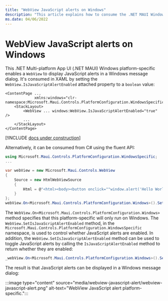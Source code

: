 ```yaml
---
title: "WebView JavaScript alerts on Windows"
description: "This article explains how to consume the .NET MAUI Windows platform-specific that enables a WebView to display JavaScript alerts in a Windows message dialog."
ms.date: 04/06/2022
---
```


# WebView JavaScript alerts on Windows

This .NET Multi-platform App UI (.NET MAUI) Windows platform-specific enables a `WebView` to display JavaScript alerts in a Windows message dialog. It's consumed in XAML by setting the `WebView.IsJavaScriptAlertEnabled` attached property to a `boolean` value:

```xaml
<ContentPage ...
             xmlns:windows="clr-namespace:Microsoft.Maui.Controls.PlatformConfiguration.WindowsSpecific;assembly=Microsoft.Maui.Controls">
    <StackLayout>
        <WebView ... windows:WebView.IsJavaScriptAlertEnabled="true" />
        ...
    </StackLayout>
</ContentPage>
```

[!INCLUDE [docs under construction](~/includes/preview-note.md)]

Alternatively, it can be consumed from C# using the fluent API:

```csharp
using Microsoft.Maui.Controls.PlatformConfiguration.WindowsSpecific;
...

var webView = new Microsoft.Maui.Controls.WebView
{
    Source = new HtmlWebViewSource
    {
        Html = @"<html><body><button onclick=""window.alert('Hello World from JavaScript');"">Click Me</button></body></html>"
    }
};
webView.On<Microsoft.Maui.Controls.PlatformConfiguration.Windows>().SetIsJavaScriptAlertEnabled(true);
```

The `WebView.On<Microsoft.Maui.Controls.PlatformConfiguration.Windows>` method specifies that this platform-specific will only run on Windows. The `WebView.SetIsJavaScriptAlertEnabled` method, in the `Microsoft.Maui.Controls.PlatformConfiguration.WindowsSpecific` namespace, is used to control whether JavaScript alerts are enabled. In addition, the `WebView.SetIsJavaScriptAlertEnabled` method can be used to toggle JavaScript alerts by calling the `IsJavaScriptAlertEnabled` method to return whether they are enabled:

```csharp
_webView.On<Microsoft.Maui.Controls.PlatformConfiguration.Windows>().SetIsJavaScriptAlertEnabled(!_webView.On<Microsoft.Maui.Controls.PlatformConfiguration.Windows>().IsJavaScriptAlertEnabled());
```

The result is that JavaScript alerts can be displayed in a Windows message dialog:

:::image type="content" source="media/webview-javascript-alert/webview-javascript-alert.png" alt-text="WebView JavaScript alert platform-specific.":::
